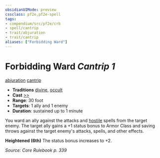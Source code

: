 ```yaml
---
obsidianUIMode: preview
cssclass: pf2e,pf2e-spell
tags:
- compendium/src/pf2e/crb
- spell/cantrip
- trait/abjuration
- trait/cantrip
aliases: ["Forbidding Ward"]
---
```

# Forbidding Ward *Cantrip 1*   
[abjuration](abjuration.md "Abjuration School Trait")  [cantrip](cantrip.md "Cantrip Spell Trait")  

- **Traditions** [divine](divine.md "Divine Tradition Trait"), [occult](occult.md "Occult Tradition Trait")
- **Cast** [>>](chapter-9-playing-the-game.md#Actions "Two-Action") 
- **Range**: 30 foot
- **Targets**: 1 ally and 1 enemy
- **Duration**: sustained up to 1 minute

You ward an ally against the attacks and [hostile](conditions.md#Hostile) spells from the target enemy. The target ally gains a +1 status bonus to Armor Class and saving throws against the target enemy's attacks, spells, and other effects.

**Heightened (6th)** The status bonus increases to +2.

*Source: Core Rulebook p. 339*